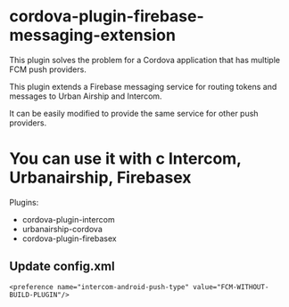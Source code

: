 # cordova-plugin-firebase-messaging-extension
This plugin solves the problem for a Cordova application that has multiple FCM push providers.  

This plugin extends a Firebase messaging service for routing tokens and messages to Urban Airship and Intercom. 

It can be easily modified to provide the same service for other push providers. 

# You can use it with c Intercom, Urbanairship, Firebasex
 
Plugins: 
- cordova-plugin-intercom
- urbanairship-cordova
- cordova-plugin-firebasex

## Update config.xml 
`<preference name="intercom-android-push-type" value="FCM-WITHOUT-BUILD-PLUGIN"/>`
